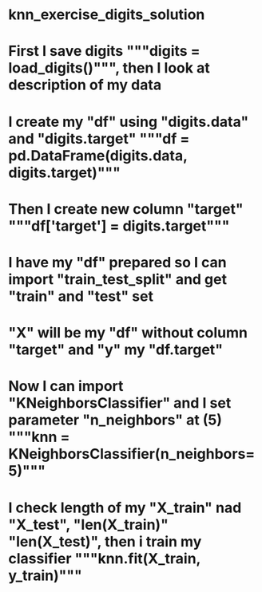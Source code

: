 # knn_exercise_digits_solution
# First I save digits """digits = load_digits()""", then I look at description of my data 
# I create my "df" using "digits.data" and "digits.target" """df = pd.DataFrame(digits.data, digits.target)"""
# Then I create new column "target" """df['target'] = digits.target"""
# I have my "df" prepared so I can import "train_test_split" and get "train" and "test" set 
# "X" will be my "df" without column "target" and "y" my "df.target"
# Now I can import "KNeighborsClassifier" and I set parameter "n_neighbors" at (5) """knn = KNeighborsClassifier(n_neighbors=5)"""
# I check length of my "X_train" nad "X_test", "len(X_train)" "len(X_test)", then i train my classifier """knn.fit(X_train, y_train)"""

